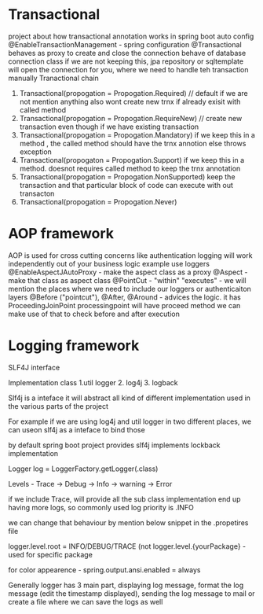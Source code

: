 # Transactional
project about how transactional annotation works in spring boot auto config @EnableTransactionManagement - spring configuration @Transactional behaves as proxy to create and close the connection behave of database connection class if we are not keeping this, jpa repository or sqltemplate will open the connection for you, where we need to handle teh transaction manually
Tranactional chain
1. Transactional(propogation = Propogation.Required) // default if we are not mention anything also wont create new trnx if already exisit with called method
2. Transactional(propogation = Propogation.RequireNew) // create new transaction even though if we have existing transaction
3. Transactional(propogation = Propogation.Mandatory) if we keep this in a method , the called method should have the trnx annotion else throws exception
4. Transactional(propogaton = Propogation.Support) if we keep this in a method. doesnot requires called method to keep the trnx annotation
5. Transactional(propogation = Propogation.NonSupported) keep the transaction and that particular block of code can execute with out transacton
6. Transactional(propogation = Propogation.Never)

   
# AOP framework
AOP is used for cross cutting concerns like authentication logging will work independently out of your business logic
example use loggers
@EnableAspectJAutoProxy - make the aspect class as a proxy @Aspect - make that class as aspect class @PointCut - "within" "executes" - we will mention the places where we need to include our loggers or authenticaiton layers @Before ("pointcut"), @After, @Around - advices the logic. it has ProceedingJoinPoint processingpoint will have proceed method we can make use of that to check before and after execution

# Logging framework
SLF4J interface

Implementation class
1.util logger
2. log4j
3. logback

Slf4j is a inteface it will abstract all kind of different implementation used in the various parts of the project

For example if we are using log4j and util logger in two different places, we can useon slf4j as a inteface to bind those

by default spring boot project provides slf4j implements lockback implementation

Logger log = LoggerFactory.getLogger(.class)

Levels - Trace -> Debug -> Info -> warning -> Error

if we include Trace, will provide all the sub class implementation end up having more logs, so commonly used log priority is .INFO

we can change that behaviour by mention below snippet in the .propetires file

logger.level.root = INFO/DEBUG/TRACE (not logger.level.{yourPackage} - used for specific package

for color appearence - spring.output.ansi.enabled = always

Generally logger has 3 main part, displaying log message, format the log message (edit the timestamp displayed), sending the log message to mail or
create a file where we can save the logs as well

